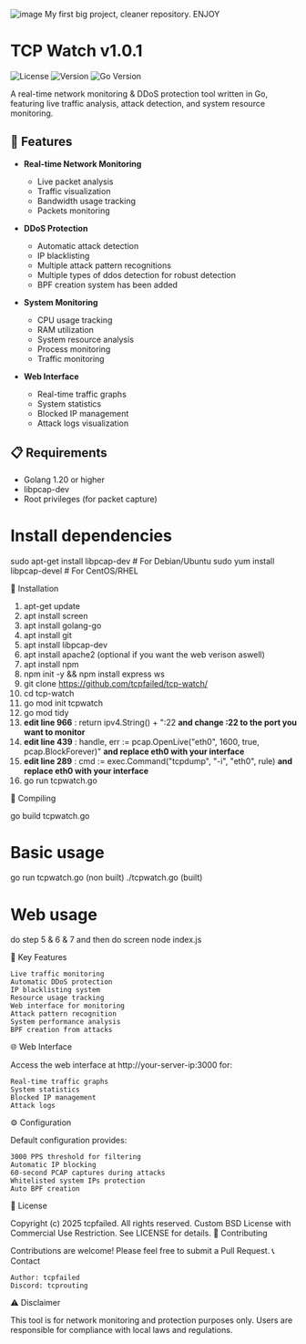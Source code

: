 ![image](https://github.com/user-attachments/assets/8558b1ac-2f20-48d8-b2b8-469db8d09562)
My first big project, cleaner repository. ENJOY
# TCP Watch v1.0.1
![License](https://img.shields.io/badge/license-Custom%20BSD-blue)
![Version](https://img.shields.io/badge/version-1.0.1-green)
![Go Version](https://img.shields.io/badge/Go-1.20+-00ADD8)

A real-time network monitoring & DDoS protection tool written in Go, featuring live traffic analysis, attack detection, and system resource monitoring.

## 🚀 Features

- **Real-time Network Monitoring**
  - Live packet analysis
  - Traffic visualization
  - Bandwidth usage tracking
  - Packets monitoring

- **DDoS Protection**
  - Automatic attack detection
  - IP blacklisting
  - Multiple attack pattern recognitions
  - Multiple types of ddos detection for robust detection
  - BPF creation system has been added

- **System Monitoring**
  - CPU usage tracking
  - RAM utilization
  - System resource analysis
  - Process monitoring
  - Traffic monitoring

- **Web Interface**
  - Real-time traffic graphs
  - System statistics
  - Blocked IP management
  - Attack logs visualization

## 📋 Requirements

- Golang 1.20 or higher
- libpcap-dev
- Root privileges (for packet capture)

# Install dependencies
sudo apt-get install libpcap-dev  # For Debian/Ubuntu
sudo yum install libpcap-devel    # For CentOS/RHEL

🔧 Installation

1. apt-get update
2. apt install screen
3. apt install golang-go
4. apt install git
5. apt install libpcap-dev
6. apt install apache2 (optional if you want the web verison aswell)
7. apt install npm
8. npm init -y && npm install express ws
9. git clone https://github.com/tcpfailed/tcp-watch/
10. cd tcp-watch
11. go mod init tcpwatch
12. go mod tidy
13. **edit line 966** : return ipv4.String() + ":22 **and change :22 to the port you want to monitor**
14. **edit line 439** : handle, err := pcap.OpenLive("eth0", 1600, true, pcap.BlockForever)" **and replace eth0 with your interface**
15. **edit line 289** : cmd := exec.Command("tcpdump", "-i", "eth0", rule) **and replace eth0 with your interface**
16. go run tcpwatch.go

🔧 Compiling

go build tcpwatch.go

# Basic usage
go run tcpwatch.go (non built)
./tcpwatch.go (built)

# Web usage
do step 5 & 6 & 7 and then do screen node index.js


🎯 Key Features

    Live traffic monitoring
    Automatic DDoS protection
    IP blacklisting system
    Resource usage tracking
    Web interface for monitoring
    Attack pattern recognition
    System performance analysis
    BPF creation from attacks

🌐 Web Interface

Access the web interface at http://your-server-ip:3000 for:

    Real-time traffic graphs
    System statistics
    Blocked IP management
    Attack logs

⚙️ Configuration

Default configuration provides:

    3000 PPS threshold for filtering
    Automatic IP blocking
    60-second PCAP captures during attacks
    Whitelisted system IPs protection
    Auto BPF creation

📝 License

Copyright (c) 2025 tcpfailed. All rights reserved.
Custom BSD License with Commercial Use Restriction.
See LICENSE for details.
🤝 Contributing

Contributions are welcome! Please feel free to submit a Pull Request.
📞 Contact

    Author: tcpfailed
    Discord: tcprouting

⚠️ Disclaimer

This tool is for network monitoring and protection purposes only. Users are responsible for compliance with local laws and regulations.
